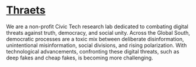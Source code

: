 
# [Thraets](thraets.org)
We are a non-profit Civic Tech research lab dedicated to combating digital threats against truth, democracy, and social unity. Across the Global South, democratic processes are a toxic mix between deliberate disinformation, unintentional misinformation, social divisions, and rising polarization. With technological advancements, confronting these digital threats, such as deep fakes and cheap fakes, is becoming more challenging.

